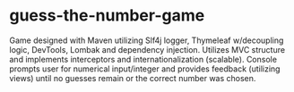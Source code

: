 # guess-the-number-game
Game designed with Maven utilizing Slf4j logger, Thymeleaf w/decoupling logic, DevTools, Lombak and dependency injection. Utilizes MVC structure and implements interceptors and internationalization (scalable).
Console prompts user for numerical input/integer and provides feedback (utilizing views) until no guesses remain or the correct number was chosen.
